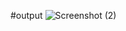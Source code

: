 #output
![Screenshot (2)](https://github.com/user-attachments/assets/2289a5a6-7c45-48af-9c94-db12976d1899)

